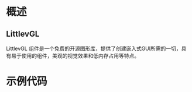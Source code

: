 # 概述

## LittlevGL

LittlevGL 组件是一个免费的开源图形库，提供了创建嵌入式GUI所需的一切，具有易于使用的组件，美观的视觉效果和低内存占用等特点。

# 示例代码

``` C

```
